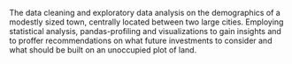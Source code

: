 The data cleaning and exploratory data analysis on the demographics of a modestly sized town, centrally located between two large cities. Employing statistical analysis, pandas-profiling and 
visualizations to gain insights and to proffer recommendations on what future investments to consider and what should be built on an unoccupied plot of land.
